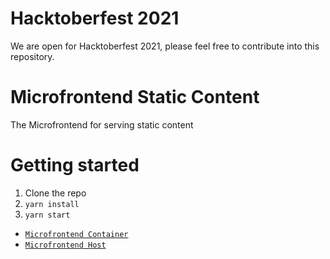 # Hacktoberfest 2021
We are open for Hacktoberfest 2021, please feel free to contribute into this repository.

# Microfrontend Static Content
The Microfrontend for serving static content

# Getting started

1. Clone the repo
2. `yarn install`
3. `yarn start`

- [`Microfrontend Container`](https://github.com/MicrofrontendGenerator/container)
- [`Microfrontend Host`](https://github.com/MicrofrontendGenerator/microfrontend.git)